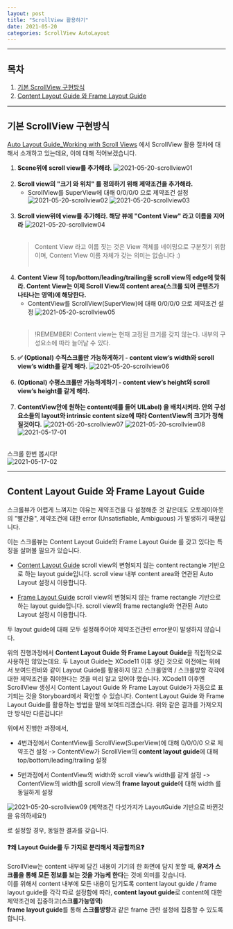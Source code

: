 ```yaml
---
layout: post
title: "ScrollView 활용하기"
date: 2021-05-20
categories: ScrollView AutoLayout
---
```

---

## 목차
1. [기본 ScrollView 구현방식](#기본-scrollview-구현방식)
1. [Content Layout Guide 와 Frame Layout Guide](#content-layout-guide-와-frame-layout-guide)

---
## 기본 ScrollView 구현방식
[Auto Layout Guide_Working with Scroll Views](https://developer.apple.com/library/archive/documentation/UserExperience/Conceptual/AutolayoutPG/WorkingwithScrollViews.html#//apple_ref/doc/uid/TP40010853-CH24-SW1) 에서 ScrollView 활용 절차에 대해서 소개하고 있는데요, 이에 대해 적어보겠습니다.

1. <b>Scene위에 scroll view를 추가해라.</b>
![2021-05-20-scrollview01](/assets/img/2021-05-20-scrollview01.png)<br><br>
1. <b>Scroll view의 "크기 와 위치" 를 정의하기 위해 제약조건을 추가해라.</b>
    - ScrollView를 SuperView에 대해 0/0/0/0 으로 제약조건 설정
![2021-05-20-scrollview02](/assets/img/2021-05-20-scrollview02.png)
![2021-05-20-scrollview03](/assets/img/2021-05-20-scrollview03.png)<br><br>
1. <b>Scroll view위에 view를 추가해라. 해당 뷰에 "Content View" 라고 이름을 지어라</b>
![2021-05-20-scrollview04](/assets/img/2021-05-20-scrollview04.png)<br><br>
    >Content View 라고 이름 짓는 것은 View 객체를 네이밍으로 구분짓기 위함이며, Content View 이름 자체가 갖는 의미는 없습니다 :)<br><br>
1. <b>Content View 의 top/bottom/leading/trailing을 scroll view의 edge에 맞춰라. Content View는 이제 Scroll View의 content area(스크롤 되어 콘텐츠가 나타나는 영역)에 해당한다.</b>
    - ContentView를 ScrollView(SuperView)에 대해 0/0/0/0 으로 제약조건 설정
![2021-05-20-scrollview05](/assets/img/2021-05-20-scrollview05.png)<br><br>
    >!REMEMBER! 
    Content view는 현재 고정된 크기를 갖지 않는다. 내부의 구성요소에 따라 늘어날 수 있다.  
1. <b>✅ (Optional) 수직스크롤만 가능하게하기 - content view’s width와 scroll view’s width를 같게 해라.</b>
![2021-05-20-scrollview06](/assets/img/2021-05-20-scrollview06.png)<br><br>  
1. <b>(Optional) 수평스크롤만 가능하게하기 - content view’s height와 scroll view’s height를 같게 해라.</b><br><br>
1. <b>ContentView안에 원하는 content(예를 들어 UILabel) 을 배치시켜라. 안의 구성요소들의 layout와 intrinsic content size에 따라 ContentView의 크기가 정해질것이다.</b>
![2021-05-20-scrollview07](/assets/img/2021-05-20-scrollview07.png)
![2021-05-20-scrollview08](/assets/img/2021-05-20-scrollview08.png)  
![2021-05-17-01](/assets/img/2021-05-20-01.png)<br><br>

스크롤 한번 봅시다!<br>
![2021-05-17-02](/assets/img/2021-05-20-02.gif)

---
## Content Layout Guide 와 Frame Layout Guide

스크롤뷰가 어렵게 느껴지는 이유는 제약조건을 다 설정해준 것 같은데도 오토레이아웃의 "빨간줄", 제약조건에 대한 error (Unsatisfiable, Ambiguous) 가 발생하기 때문입니다.

이는 스크롤뷰는 Content Layout Guide와 Frame Layout Guide 를 갖고 있다는 특징을 살펴볼 필요가 있습니다. 

- [Content Layout Guide](https://developer.apple.com/documentation/uikit/uiscrollview/2865870-contentlayoutguide)
    scroll view의 변형되지 않는 content rectangle 기반으로 하는 layout guide입니다. scroll view 내부 content area와 연관된 Auto Layout 설정시 이용합니다. 

- [Frame Layout Guide](https://developer.apple.com/documentation/uikit/uiscrollview/2865772-framelayoutguide) 
    scroll view의 변형되지 않는 frame rectangle 기반으로 하는 layout guide입니다. scroll view의 frame rectangle와 연관된 Auto Layout 설정시 이용합니다. 

두 layout guide에 대해 모두 설정해주어야 제약조건관련 error문이 발생하지 않습니다.

위의 진행과정에서 <b>Content Layout Guide 와 Frame Layout Guide</b>을 직접적으로 사용하진 않았는데요. 두 Layout Guide는 XCode11 이후 생긴 것으로 이전에는 위에서 보여드린바와 같이 Layout Guide를 활용하지 않고 스크롤영역 / 스크롤방향 각각에 대한 제약조건을 줘야한다는 것을 미리 알고 있어야 했습니다. XCode11 이후엔 ScrollView 생성시 Content Layout Guide 와 Frame Layout Guide가 자동으로 표기되는 것을 Storyboard에서 확인할 수 있습니다. Content Layout Guide 와 Frame Layout Guide를 활용하는 방법을 밑에 보여드리겠습니다. 위와 같은 결과를 가져오지만 방식만 다른겁니다!

위에서 진행한 과정에서,
- 4번과정에서 ContentView를 ScrollView(SuperView)에 대해 0/0/0/0 으로 제약조건 설정 -> ContentView가 ScrollView의 <b>content layout guide</b>에 대해 top/bottom/leading/trailing 설정

- 5번과정에서 ContentView의 width와 scroll view’s width를 같게 설정 -> ContentView의 width를 scroll view의 <b>frame layout guide</b>에 대해 width 를 동일하게 설정

![2021-05-20-scrollview09](/assets/img/2021-05-20-scrollview09.png) 
(제약조건 다섯가지가 LayoutGuide 기반으로 바뀐것을 유의하세요!)

로 설정할 경우, 동일한 결과를 갖습니다.

#### ❓왜 Layout Guide를 두 가지로 분리해서 제공할까요❓

ScrollView는 content 내부에 담긴 내용이 기기의 한 화면에 담지 못할 때, <b>유저가 스크롤을 통해 모든 정보를 보는 것을 가능케 한다</b>는 것에 의미를 갖습니다.<br> 
이를 위해서 content 내부에 모든 내용이 담기도록 content layout guide / frame layout guide를 각각 따로 설정함에 따라, <b>content layout guide</b>로 content에 대한 제약조건에 집중하고(<b>스크롤가능영역</b>)<br> 
<b>frame layout guide</b>를 통해 <b>스크롤방향</b>과 같은 frame 관련 설정에 집중할 수 있도록 합니다.
